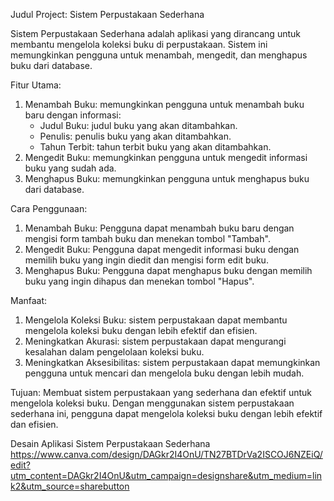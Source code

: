 Judul Project: Sistem Perpustakaan Sederhana

Sistem Perpustakaan Sederhana adalah aplikasi yang dirancang untuk membantu mengelola koleksi buku di perpustakaan. Sistem ini memungkinkan pengguna untuk menambah, mengedit, dan menghapus buku dari database.

Fitur Utama:

1. Menambah Buku: memungkinkan pengguna untuk menambah buku baru dengan informasi:
    - Judul Buku: judul buku yang akan ditambahkan.
    - Penulis: penulis buku yang akan ditambahkan.
    - Tahun Terbit: tahun terbit buku yang akan ditambahkan.
2. Mengedit Buku: memungkinkan pengguna untuk mengedit informasi buku yang sudah ada.
3. Menghapus Buku: memungkinkan pengguna untuk menghapus buku dari database.

Cara Penggunaan:

1. Menambah Buku: Pengguna dapat menambah buku baru dengan mengisi form tambah buku dan menekan tombol "Tambah".
2. Mengedit Buku: Pengguna dapat mengedit informasi buku dengan memilih buku yang ingin diedit dan mengisi form edit buku.
3. Menghapus Buku: Pengguna dapat menghapus buku dengan memilih buku yang ingin dihapus dan menekan tombol "Hapus".

Manfaat:

1. Mengelola Koleksi Buku: sistem perpustakaan dapat membantu mengelola koleksi buku dengan lebih efektif dan efisien.
2. Meningkatkan Akurasi: sistem perpustakaan dapat mengurangi kesalahan dalam pengelolaan koleksi buku.
3. Meningkatkan Aksesibilitas: sistem perpustakaan dapat memungkinkan pengguna untuk mencari dan mengelola buku dengan lebih mudah.

Tujuan: Membuat sistem perpustakaan yang sederhana dan efektif untuk mengelola koleksi buku. Dengan menggunakan sistem perpustakaan sederhana ini, pengguna dapat mengelola koleksi buku dengan lebih efektif dan efisien.

Desain Aplikasi Sistem Perpustakaan Sederhana https://www.canva.com/design/DAGkr2I4OnU/TN27BTDrVa2ISCOJ6NZEiQ/edit?utm_content=DAGkr2I4OnU&utm_campaign=designshare&utm_medium=link2&utm_source=sharebutton
